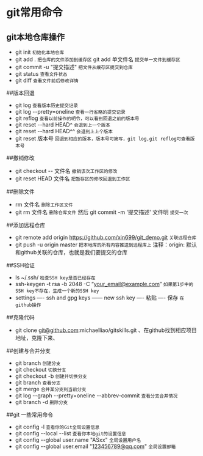 # git常用命令
## git本地仓库操作
- git init `初始化本地仓库`
- git add . `把仓库的文件添加到缓存区`   git add 单文件名 `提交单一文件到缓存区`
- git commit -u "提交描述" `把文件从缓存区提交到仓库`
- git status `查看文件状态`
- git diff `查看文件前后修改详情`

##版本回退
+ git log `查看版本历史提交记录`
+ git log --pretty=oneline `查看一行省略的提交记录`
+ git reflog `查看以前操作的明令，可以看到回退之前的版本号`
+ git reset --hard HEAD^ `会退到上一个版本`
+ git reset --hard HEAD^^ `会退到上上个版本`
+ git reset 版本号 `回退到相应的版本，版本号可简写，git log,git reflog可查看版本号`

##撤销修改
- git checkout -- 文件名 `撤销该次工作区的修改`
- git reset HEAD 文件名  `把暂存区的修改回退到工作区`

##删除文件
+ rm 文件名  `删除工作区文件`
+ git rm 文件名 `删除仓库文件` 然后  git commit -m '提交描述' 文件明  `提交一次`

##添加远程仓库
- git remote add origin https://github.com/xin699/git_demo.git `关联远程仓库`
- git push -u origin master `把本地库的所有内容推送到远程库上`  注释：origin: 默认和github关联的仓库，也就是我们要提交的仓库

##SSH验证
+ ls ~/.ssh/ `检查SSH key是否已经存在`
+ ssh-keygen -t rsa -b 2048 -C “your_email@example.com”  `如果第1步中的SSH key不存在，生成一个新的SSH key`
+ settings —- ssh and gpg keys —— new ssh key —- 粘贴 —- 保存 `在github操作`

##克隆代码
- git clone git@github.com:michaelliao/gitskills.git 、在github找到相应项目地址，克隆下来、

##创建与合并分支
+ git branch <name> `创建分支`
+ git checkout <name> `切换分支`
+ git checkout -b <name> `创建并切换分支`
+ git branch  `查看分支`
+ git merge <name> `合并某分支到当前分支`
+ git log --graph --pretty=oneline --abbrev-commit  `查看分支合并情况`
+ git branch -d <name>  `删除分支`

##git 一些常用命令
- git config -l `查看你的Git全局设置信息`
- git config --local --list `查看你本地git的设置信息`
- git config --global user.name "ASxx"  `全局设置用户名`
- git config --global user.email "123456789@qq.com" `全局设置邮箱`
